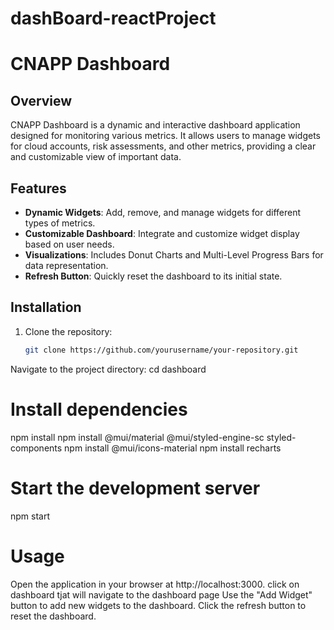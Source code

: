 # dashBoard-reactProject
# CNAPP Dashboard

## Overview
CNAPP Dashboard is a dynamic and interactive dashboard application designed for monitoring various metrics. It allows users to manage widgets for cloud accounts, risk assessments, and other metrics, providing a clear and customizable view of important data.

## Features
- **Dynamic Widgets**: Add, remove, and manage widgets for different types of metrics.
- **Customizable Dashboard**: Integrate and customize widget display based on user needs.
- **Visualizations**: Includes Donut Charts and Multi-Level Progress Bars for data representation.
- **Refresh Button**: Quickly reset the dashboard to its initial state.

## Installation
1. Clone the repository:
   ```bash
   git clone https://github.com/yourusername/your-repository.git

Navigate to the project directory:
cd dashboard

# Install dependencies
npm install
npm install @mui/material @mui/styled-engine-sc styled-components
npm install @mui/icons-material
npm install recharts

# Start the development server
npm start

# Usage
Open the application in your browser at http://localhost:3000.
click on dashboard tjat will navigate to the dashboard page
Use the "Add Widget" button to add new widgets to the dashboard.
Click the refresh button to reset the dashboard.

